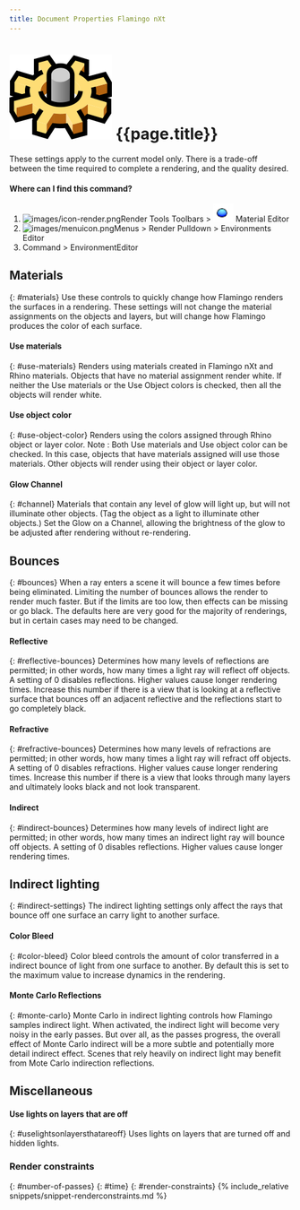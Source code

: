 ```yaml
---
title: Document Properties Flamingo nXt
---
```



# ![images/options.svg](images/options.svg) {{page.title}}
These settings apply to the current model only. There is a trade-off between the time required to complete a rendering, and the quality desired.

#### Where can I find this command?
<!-- These locations are not correct.  They need to be updated. -->

 1. ![images/icon-render.png](images/icon-render.png)Render Tools Toolbars > ![images/environments.png](images/environments.png) Material Editor
 1. ![images/menuicon.png](images/menuicon.png)Menus > Render Pulldown > Environments Editor
 1. Command > EnvironmentEditor

## Materials
{: #materials}
Use these controls to quickly change how Flamingo renders the surfaces in a rendering.  These settings will not change the material assignments on the objects and layers, but will change how Flamingo produces the color of each surface.

#### Use materials
{: #use-materials}
Renders using materials created in Flamingo nXt and Rhino materials. Objects that have no material assignment render white. If neither the Use materials or the Use Object colors is checked, then all the objects will render white.

#### Use object color
{: #use-object-color}
Renders using the colors assigned through Rhino object or layer color. Note : Both Use materials and Use object color can be checked. In this case, objects that have materials assigned will use those materials. Other objects will render using their object or layer color.

#### Glow Channel
{: #channel}
Materials that contain any level of glow will light up, but will not illuminate other objects. (Tag the object as a light to illuminate other objects.)  Set the Glow on a Channel, allowing the brightness of the glow to be adjusted after rendering without re-rendering.

## Bounces
{: #bounces}
When a ray enters a scene it will bounce a few times before being eliminated.  Limiting the number of bounces allows the render to render much faster. But if the limits are too low, then effects can be missing or go black.  The defaults here are very good for the majority of renderings, but in certain cases may need to be changed.

#### Reflective
{: #reflective-bounces}
Determines how many levels of reflections are permitted; in other words, how many times a light ray will reflect off objects. A setting of 0 disables reflections. Higher values cause longer rendering times. Increase this number if there is a view that is looking at a reflective surface that bounces off an adjacent reflective and the reflections start to go completely black.

#### Refractive
{: #refractive-bounces}
Determines how many levels of refractions are permitted; in other words, how many times a light ray will refract off objects. A setting of 0 disables refractions. Higher values cause longer rendering times. Increase this number if there is a view that looks through many layers and ultimately looks black and not look transparent.

#### Indirect
{: #indirect-bounces}
Determines how many levels of indirect light are permitted; in other words, how many times an indirect light ray will bounce off objects. A setting of 0 disables reflections. Higher values cause longer rendering times.

## Indirect lighting
{: #indirect-settings}
The indirect lighting settings only affect the rays that bounce off one surface an carry light to another surface.

#### Color Bleed
{: #color-bleed}
Color bleed controls the amount of color transferred in a indirect bounce of light from one surface to another.  By default this is set to the maximum value to increase dynamics in the rendering.  

#### Monte Carlo Reflections
{: #monte-carlo}
Monte Carlo in indirect lighting controls how Flamingo samples indirect light. When activated, the indirect light will become very noisy in the early passes.  But over all, as the passes progress, the overall effect of Monte Carlo indirect will be a more subtle and potentially more detail indirect effect. Scenes that rely heavily on indirect light may benefit from Mote Carlo indirection reflections.

## Miscellaneous

#### Use lights on layers that are off
{: #uselightsonlayersthatareoff}
Uses lights on layers that are turned off and hidden lights.

### Render constraints
{: #number-of-passes}
{: #time}
{: #render-constraints}
{% include_relative snippets/snippet-renderconstraints.md %}
